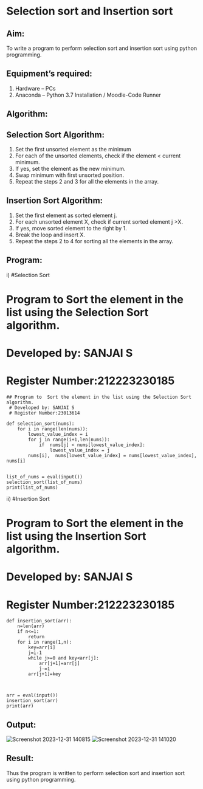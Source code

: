 # Selection sort and Insertion sort
## Aim:
To write a program to perform selection sort and insertion sort using python programming.
## Equipment’s required:
1.	Hardware – PCs
2.	Anaconda – Python 3.7 Installation / Moodle-Code Runner
## Algorithm:
## Selection Sort Algorithm:
1.	Set the first unsorted element as the minimum
2.	For each of the unsorted elements, check if the element < current minimum.
3.	If yes, set the element as the new minimum.
4.	Swap minimum with first unsorted position.
5.	Repeat the steps 2 and 3 for all the elements in the array.
## Insertion Sort Algorithm:
1.	Set the first element as sorted element j.
2.	For each unsorted element X, check if current sorted element j >X.
3.	If yes, move sorted element to the right by 1.
4.	Break the loop and insert X.
5.	Repeat the steps 2 to 4 for sorting all the elements in the array.
## Program:
i)	#Selection Sort
 # Program to  Sort the element in the list using the Selection Sort algorithm.
 # Developed by: SANJAI S
 # Register Number:212223230185
```
## Program to  Sort the element in the list using the Selection Sort algorithm.
 # Developed by: SANJAI S
 # Register Number:23013614

def selection_sort(nums):
    for i in range(len(nums)):
        lowest_value_index = i
        for j in range(i+1,len(nums)):
            if  nums[j] < nums[lowest_value_index]:
                lowest_value_index = j
        nums[i],  nums[lowest_value_index] = nums[lowest_value_index], nums[i]        
        

list_of_nums = eval(input())
selection_sort(list_of_nums)
print(list_of_nums)
```
ii)	#Insertion Sort
 # Program to  Sort the element in the list using the Insertion Sort algorithm.
 # Developed by: SANJAI S
 # Register Number:212223230185
```
def insertion_sort(arr):
    n=len(arr)
    if n<=1:
        return
    for i in range(1,n):
        key=arr[i]
        j=i-1
        while j>=0 and key<arr[j]:
            arr[j+1]=arr[j]
            j-=1
        arr[j+1]=key
    
    
    
arr = eval(input())
insertion_sort(arr)
print(arr)
```

## Output:
![Screenshot 2023-12-31 140815](https://github.com/Sanjaichitra/Sorting-Algorithm/assets/144870518/4ffe7515-1e4d-4b28-941b-cd73bca632bd)
![Screenshot 2023-12-31 141020](https://github.com/Sanjaichitra/Sorting-Algorithm/assets/144870518/dc573f7f-1b34-4377-a0b0-5c58b38c320f)


## Result:
Thus the program is written to perform selection sort and insertion sort using python programming.
